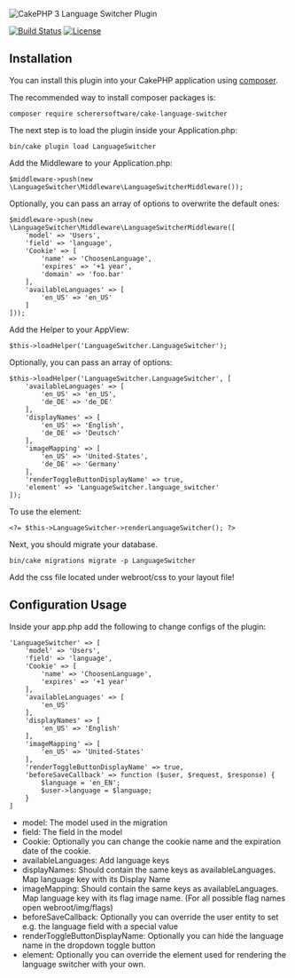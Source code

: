 ![CakePHP 3 Language Switcher Plugin](https://raw.githubusercontent.com/scherersoftware/cake-language-switcher/master/language-switcher.png)

[![Build Status](https://travis-ci.org/scherersoftware/cake-language-switcher.svg?branch=master)](https://travis-ci.org/scherersoftware/cake-language-switcher)
[![License](https://img.shields.io/badge/license-MIT-brightgreen.svg?style=flat-square)](LICENSE.txt)

## Installation

You can install this plugin into your CakePHP application using [composer](http://getcomposer.org).

The recommended way to install composer packages is:

```
composer require scherersoftware/cake-language-switcher
```

The next step is to load the plugin inside your Application.php:

```
bin/cake plugin load LanguageSwitcher
```

Add the Middleware to your Application.php:

```
$middleware->push(new \LanguageSwitcher\Middleware\LanguageSwitcherMiddleware());
```


Optionally, you can pass an array of options to overwrite the default ones:

```
$middleware->push(new \LanguageSwitcher\Middleware\LanguageSwitcherMiddleware([
    'model' => 'Users',
    'field' => 'language',
    'Cookie' => [
        'name' => 'ChoosenLanguage',
        'expires' => '+1 year',
        'domain' => 'foo.bar'
    ],
    'availableLanguages' => [
        'en_US' => 'en_US'
    ]
]));
```

Add the Helper to your AppView:

```
$this->loadHelper('LanguageSwitcher.LanguageSwitcher');
```

Optionally, you can pass an array of options:

```
$this->loadHelper('LanguageSwitcher.LanguageSwitcher', [
    'availableLanguages' => [
        'en_US' => 'en_US',
        'de_DE' => 'de_DE'
    ],
    'displayNames' => [
        'en_US' => 'English',
        'de_DE' => 'Deutsch'
    ],
    'imageMapping' => [
        'en_US' => 'United-States',
        'de_DE' => 'Germany'
    ],
    'renderToggleButtonDisplayName' => true,
    'element' => 'LanguageSwitcher.language_switcher'
]);
```

To use the element:

```
<?= $this->LanguageSwitcher->renderLanguageSwitcher(); ?>
```

Next, you should migrate your database.

```
bin/cake migrations migrate -p LanguageSwitcher
```

Add the css file located under webroot/css to your layout file!

## Configuration Usage

Inside your app.php add the following to change configs of the plugin:

```
'LanguageSwitcher' => [
    'model' => 'Users',
    'field' => 'language',
    'Cookie' => [
        'name' => 'ChoosenLanguage',
        'expires' => '+1 year'
    ],
    'availableLanguages' => [
        'en_US'
    ],
    'displayNames' => [
        'en_US' => 'English'
    ],
    'imageMapping' => [
        'en_US' => 'United-States'
    ],
    'renderToggleButtonDisplayName' => true,
    'beforeSaveCallback' => function ($user, $request, $response) {
        $language = 'en_EN';
        $user->language = $language;
    }
]
```

- model: The model used in the migration
- field: The field in the model
- Cookie: Optionally you can change the cookie name and the expiration date of the cookie.
- availableLanguages: Add language keys
- displayNames: Should contain the same keys as availableLanguages. Map language key with its Display Name
- imageMapping: Should contain the same keys as availableLanguages. Map language key with its flag image name. (For all possible flag names open webroot/img/flags)
- beforeSaveCallback: Optionally you can override the user entity to set e.g. the language field with a special value
- renderToggleButtonDisplayName: Optionally you can hide the language name in the dropdown toggle button
- element: Optionally you can override the element used for rendering the language switcher with your own.